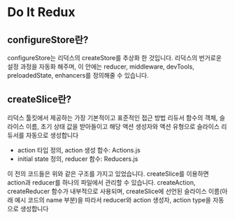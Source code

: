 # Do It Redux

## configureStore란?

configureStore는 리덕스의 createStore를 추상화 한 것입니다. 
리덕스의 번거로운 설정 과정을 자동화 해주며, 이 안에는 reducer, middleware, devTools, preloadedState, enhancers를 정의해줄 수 있습니다.

## createSlice란?

리덕스 툴킷에서 제공하는 가장 기본적이고 표준적인 접근 방법
리듀서 함수의 객체, 슬라이스 이름, 초기 상태 값을 받아들이고 해당 액션 생성자와 액션 유형으로 슬라이스 리듀서를 자동으로 생성합니다

- action 타입 정의, action 생성 합수: Actions.js
- initial state 정의, reducer 함수: Reducers.js

이 전의 코드들은 위와 같은 구조를 가지고 있었습니다. 
createSlice를 이용하면 action과 reducer를 하나의 파일에서 관리할 수 있습니다.
createAction, createReducer 함수가 내부적으로 사용되며, createSlice에 선언된 슬라이스 이름(아래 예시 코드의 name 부분)을 따라서 reducer와 action 생성자, action type을 자동으로 생성합니다
